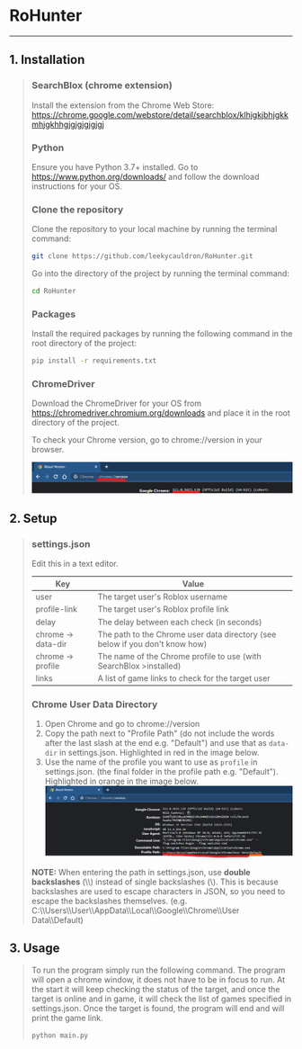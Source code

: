 # RoHunter

<hr>

## 1. Installation

> ### SearchBlox (chrome extension)
>
> Install the extension from the Chrome Web Store: <https://chrome.google.com/webstore/detail/searchblox/klhjgkjbhjgkkmhjgkhhgjgjgjgjgjgj>
>
> ### Python
>
>Ensure you have Python 3.7+ installed. Go to <https://www.python.org/downloads/> and follow the download instructions for your OS.
>
>### Clone the repository
>
>Clone the repository to your local machine by running the terminal command:
>
>```bash
>git clone https://github.com/leekycauldron/RoHunter.git
>```
>
>Go into the directory of the project by running the terminal command:
>
>```bash
>cd RoHunter
>```
>
>### Packages
>
>Install the required packages by running the following command in the root directory of the project:
>
>```bash
>pip install -r requirements.txt
>```
>
>### ChromeDriver
>
>Download the ChromeDriver for your OS from <https://chromedriver.chromium.org/downloads> and place it in the root directory of the project.
>
>To check your Chrome version, go to chrome://version in your browser.
>
>![Chrome Version](/img/chrome-version.png)

## 2. Setup
>
>### settings.json
> 
> Edit this in a text editor.
> 
>| Key | Value |
>| --- | --- |
>| user | The target user's Roblox username |
>| profile-link | The target user's Roblox profile link |
>| delay | The delay between each check (in seconds) |
>| chrome -> data-dir | The path to the Chrome user data directory  (see below if you don't know how)|
>| chrome -> profile | The name of the Chrome profile to use (with SearchBlox >installed) |
>| links | A list of game links to check for the target user |
>
>### Chrome User Data Directory
>
> 1. Open Chrome and go to chrome://version
> 2. Copy the path next to "Profile Path" (do not include the words after the last slash at the end e.g. "Default") and use that as `data-dir` in settings.json. Highlighted in red in the image below.
> 3. Use the name of the profile you want to use as `profile` in settings.json. (the final folder in the profile path e.g. "Default"). Highlighted in orange in the image below.
> ![Chrome User Data Directory](/img/chrome-profile.png)
>
> **NOTE:** When entering the path in settings.json, use **double backslashes** (\\\\) instead of single backslashes (\\). This is because backslashes are used to escape characters in JSON, so you need to escape the backslashes themselves. (e.g. C:\\\\Users\\\\User\\\\AppData\\\\Local\\\\Google\\\\Chrome\\\\User Data\\\\Default)

## 3. Usage

>To run the program simply run the following command. The program will open a chrome window, it does not have to be in focus to run. At the start it will keep checking the status of the target, and once the target is online and in game, it will check the list of games specified in settings.json. Once the target is found, the program will end and will print the game link.
>
>```bash
>python main.py
>```
